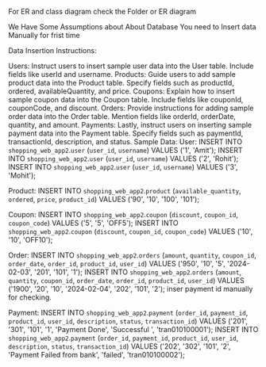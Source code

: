For ER and class diagram check the Folder or ER diagram



We Have Some Assumptions about About Database
You need to Insert data Manually for frist time 

Data Insertion Instructions:

Users: Instruct users to insert sample user data into the User table. Include fields like userId and username.
Products: Guide users to add sample product data into the Product table. Specify fields such as productId, ordered, availableQuantity, and price.
Coupons: Explain how to insert sample coupon data into the Coupon table. Include fields like couponId, couponCode, and discount.
Orders: Provide instructions for adding sample order data into the Order table. Mention fields like orderId, orderDate, quantity, and amount.
Payments: Lastly, instruct users on inserting sample payment data into the Payment table. Specify fields such as paymentId, transactionId, description, and status.
Sample Data:
User:
INSERT INTO `shopping_web_app2`.`user` (`user_id`, `username`) VALUES ('1', 'Amit');
INSERT INTO `shopping_web_app2`.`user` (`user_id`, `username`) VALUES ('2', 'Rohit');
INSERT INTO `shopping_web_app2`.`user` (`user_id`, `username`) VALUES ('3', 'Mohit');

Product:
INSERT INTO `shopping_web_app2`.`product` (`available_quantity`, `ordered`, `price`, `product_id`) VALUES ('90', '10', '100', '101');

Coupon:
INSERT INTO `shopping_web_app2`.`coupon` (`discount`, `coupon_id`, `coupon_code`) VALUES ('5', '5', 'OFF5');
INSERT INTO `shopping_web_app2`.`coupon` (`discount`, `coupon_id`, `coupon_code`) VALUES ('10', '10', 'OFF10');

Order:
INSERT INTO `shopping_web_app2`.`orders` (`amount`, `quantity`, `coupon_id`, `order_date`, `order_id`, `product_id`, `user_id`) VALUES ('950', '10', '5', '2024-02-03', '201', '101', '1');
INSERT INTO `shopping_web_app2`.`orders` (`amount`, `quantity`, `coupon_id`, `order_date`, `order_id`, `product_id`, `user_id`) VALUES ('1900', '20', '10', '2024-02-04', '202', '101', '2');
inser payment id manually for checking.

Payment:
INSERT INTO `shopping_web_app2`.`payment` (`order_id`, `payment_id`, `product_id`, `user_id`, `description`, `status`, `transaction_id`) VALUES ('201', '301', '101', '1', 'Payment Done', 'Successful ', 'tran010100001');
INSERT INTO `shopping_web_app2`.`payment` (`order_id`, `payment_id`, `product_id`, `user_id`, `description`, `status`, `transaction_id`) VALUES ('202', '302', '101', '2', 'Payment Failed from bank', 'failed', 'tran010100002');

